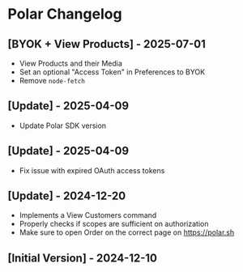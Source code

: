 # Polar Changelog

## [BYOK + View Products] - 2025-07-01

- View Products and their Media
- Set an optional "Access Token" in Preferences to BYOK
- Remove `node-fetch`

## [Update] - 2025-04-09

- Update Polar SDK version

## [Update] - 2025-04-09

- Fix issue with expired OAuth access tokens

## [Update] - 2024-12-20

- Implements a View Customers command
- Properly checks if scopes are sufficient on authorization
- Make sure to open Order on the correct page on https://polar.sh

## [Initial Version] - 2024-12-10
